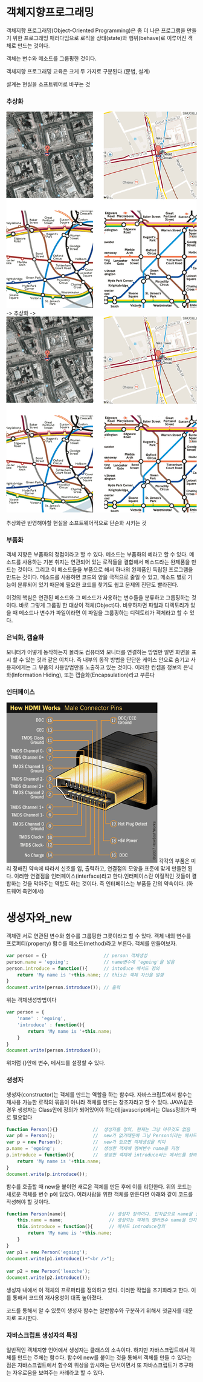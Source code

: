 # 객체지향프로그래밍

객체지향 프로그래밍(Object-Oriented Programming)은 좀 더 나은 프로그램을 만들기 위한 프로그래밍 패러다임으로 로직을 상태(state)와 행위(behave)로 이루어진 객체로 만드는 것이다.

객체는 변수와 메소드를 그룹핑한 것이다.

객체지향 프로그래밍 교육은 크게 두 가지로 구분된다.(문법, 설계)

설계는 현실을 소프트웨어로 바꾸는 것


### 추상화

![img1](./pic01.gif) -> 추상화 -> ![img2](./pic02.gif)


추상화란 반영해야할 현실을 소프트웨어적으로 단순화 시키는 것

### 부품화

객체 지향은 부품화의 정점이라고 할 수 있다. 메소드는 부품화의 예라고 할 수 있다. 메소드를 사용하는 기본 취지는 연관되어 있는 로직들을 결합해서 메소드라는 완제품을 만드는 것이다. 그리고 이 메소드들을 부품으로 해서 하나의 완제품인 독립된 프로그램을 만드는 것이다. 메소드를 사용하면 코드의 양을 극적으로 줄일 수 있고, 메소드 별로 기능이 분류되어 있기 때문에 필요한 코드를 찾기도 쉽고 문제의 진단도 빨라진다.

이것의 핵심은 연관된 메소드와 그 메소드가 사용하는 변수들을 분류하고 그룹핑하는 것이다. 바로 그렇게 그룹핑 한 대상이 객체(Object)다. 비유하자면 파일과 디렉토리가 있을 때 메소드나 변수가 파일이라면 이 파일을 그룹핑하는 디렉토리가 객체라고 할 수 있다.

### 은닉화, 캡슐화

모니터가 어떻게 동작하는지 몰라도 컴퓨터와 모니터를 연결하는 방법만 알면 화면을 표시 할 수 있는 것과 같은 이치다. 즉 내부의 동작 방법을 단단한 케이스 안으로 숨기고 사용자에게는 그 부품의 사용방법만을 노출하고 있는 것이다. 이러한 컨셉을 정보의 은닉화(Information Hiding), 또는 캡슐화(Encapsulation)라고 부른다


### 인터페이스

![img3](./pic03.gif)
 각각의 부품은 미리 정해진 약속에 따라서 신호를 입, 출력하고, 연결점의 모양을 표준에 맞게 만들면 된다. 이러한 연결점을 인터페이스(interface)라고 한다.인터페이스란 이질적인 것들이 결합하는 것을 막아주는 역할도 하는 것이다. 즉 인터페이스는 부품들 간의 약속이다. (하드웨어 측면에서)

# 생성자와_new

객체란 서로 연관된 변수와 함수를 그룹핑한 그릇이라고 할 수 있다. 객체 내의 변수를 프로퍼티(property) 함수를 메소드(method)라고 부른다. 객체를 만들어보자.

~~~javascript
var person = {}                     // person 객체생성
person.name = 'egoing';             // name변수에 'egoing'을 넣음
person.introduce = function(){      // intoduce 메서드 정의
    return 'My name is '+this.name; // this는 객체 자신을 말함
}
document.write(person.introduce()); // 출력
~~~
위는 객체생성방법이다
~~~javascript
var person = {
    'name' : 'egoing',
    'introduce' : function(){
        return 'My name is '+this.name;
    }
}
document.write(person.introduce());
~~~
위처럼 {}안에 변수, 메서드를 설정할 수 있다.

### 생성자

생성자(constructor)는 객체를 만드는 역할을 하는 함수다. 자바스크립트에서 함수는 재사용 가능한 로직의 묶음이 아니라 객체를 만드는 창조자라고 할 수 있다. JAVA같은경우 생성자는 Class안에 정의가 되어있어야 하는데 javascript에서는 Class정의가 따로 필요없다

~~~javascript
function Person(){}             //  생성자를 정의, 현재는 그냥 아무것도 없음
var p0 = Person();              //  new가 없기때문에 그냥 Person이라는 메서드를 호출
var p = new Person();           //  new가 있으면 객체생성을 의미
p.name = 'egoing';              //  생성한 객체에 멤버변수 name을 지정
p.introduce = function(){       //  생성한 객체에 introduce라는 메서드를 정의
    return 'My name is '+this.name; 
}
document.write(p.introduce());
~~~

함수를 호출할 때 new을 붙이면 새로운 객체를 만든 후에 이를 리턴한다. 위의 코드는 새로운 객체를 변수 p에 담았다. 여러사람을 위한 객체를 만든다면 아래와 같이 코드를 작성해야 할 것이다. 

~~~javascript
function Person(name){                // 생성자 정의이다. 인자값으로 name을 필요
    this.name = name;                 // 생성되는 객체의 멤버변수 name을 인자값을 들어온 name으로 넣는다.
    this.introduce = function(){      // 메서드 introduce정의
        return 'My name is '+this.name; 
    }   
}
var p1 = new Person('egoing');
document.write(p1.introduce()+"<br />");
 
var p2 = new Person('leezche');
document.write(p2.introduce());
~~~

생성자 내에서 이 객체의 프로퍼티를 정의하고 있다. 이러한 작업을 초기화라고 한다. 이를 통해서 코드의 재사용성이 대폭 높아졌다.

코드를 통해서 알 수 있듯이 생성자 함수는 일반함수와 구분하기 위해서 첫글자를 대문자로 표시한다.

### 자바스크립트 생성자의 특징

일반적인 객체지향 언어에서 생성자는 클래스의 소속이다. 하지만 자바스크립트에서 객체를 만드는 주체는 함수다. 함수에 new를 붙이는 것을 통해서 객체를 만들 수 있다는 점은 자바스크립트에서 함수의 위상을 암시하는 단서이면서 또 자바스크립트가 추구하는 자유로움을 보여주는 사례라고 할 수 있다.
